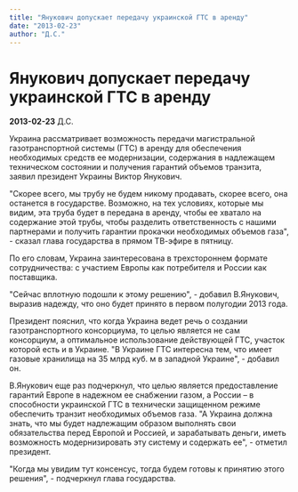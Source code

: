 ```yaml
---
title: "Янукович допускает передачу украинской ГТС в аренду"
date: "2013-02-23"
author: "Д.С."
---
```


# Янукович допускает передачу украинской ГТС в аренду

**2013-02-23** Д.С.

Украина рассматривает возможность передачи магистральной  газотранспортной системы (ГТС) в аренду для обеспечения необходимых  средств ее модернизации, содержания в надлежащем техническом состоянии и  получения гарантий объемов транзита, заявил президент Украины Виктор  Янукович.



"Скорее всего, мы трубу не будем никому продавать,  скорее всего, она останется в государстве. Возможно, на тех условиях,  которые мы видим, эта труба будет в передана в аренду, чтобы ее хватало  на содержание этой трубы, чтобы разделить ответственность с нашими  партнерами и получить гарантии прокачки необходимых объемов газа", -  сказал глава государства в прямом ТВ-эфире в пятницу.



По его  словам, Украина заинтересована в трехстороннем формате сотрудничества: с  участием Европы как потребителя и России как поставщика.



"Сейчас  вплотную подошли к этому решению", - добавил В.Янукович, выразив  надежду, что оно будет принято в первом полугодии 2013 года.



Президент  пояснил, что когда Украина ведет речь о создании газотранспортного  консорциума, то целью является не сам консорциум, а оптимальное  использование действующей ГТС, участок которой есть и в Украине. "В  Украине ГТС интересна тем, что имеет газовые хранилища на 35 млрд куб. м  в западной Украине", - добавил он.



В.Янукович еще раз  подчеркнул, что целью является предоставление гарантий Европе в надежном  ее снабжении газом, а России – в способности украинской ГТС в  технически защищенном режиме обеспечить транзит необходимых объемов  газа. "А Украина должна знать, что мы будет надлежащим образом выполнять  свои обязательства перед Европой и Россией, и зарабатывать деньги,  иметь возможность модернизировать эту систему и содержать ее", - отметил  президент.



"Когда мы увидим тут консенсус, тогда будем готовы к принятию этого решения", - подчеркнул глава государства.